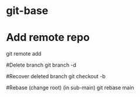 # git-base
# Add remote repo 
git remote add <repo-name> <link-url-of-repo>

#Delete branch 
git branch -d <branch-name>

#Recover deleted branch
git checkout -b <branch-name> <sha>

#Rebase (change root)
(in sub-main)
git rebase main